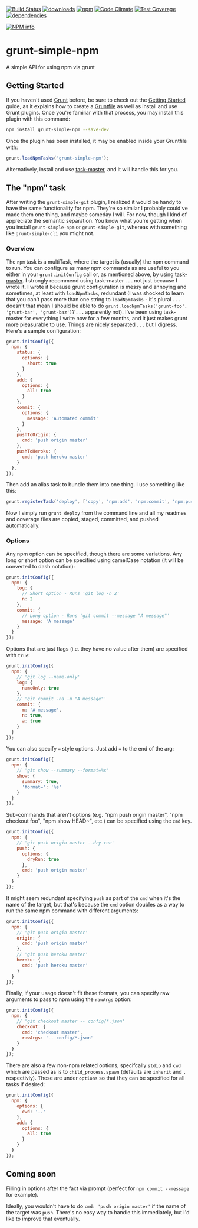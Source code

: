 [![Build Status](https://travis-ci.org/tandrewnichols/grunt-simple-npm.png)](https://travis-ci.org/tandrewnichols/grunt-simple-npm) [![downloads](http://img.shields.io/npm/dm/grunt-simple-npm.svg)](https://npmjs.org/package/grunt-simple-npm) [![npm](http://img.shields.io/npm/v/grunt-simple-npm.svg)](https://npmjs.org/package/grunt-simple-npm) [![Code Climate](https://codeclimate.com/github/tandrewnichols/grunt-simple-npm/badges/gpa.svg)](https://codeclimate.com/github/tandrewnichols/grunt-simple-npm) [![Test Coverage](https://codeclimate.com/github/tandrewnichols/grunt-simple-npm/badges/coverage.svg)](https://codeclimate.com/github/tandrewnichols/grunt-simple-npm) [![dependencies](https://david-dm.org/tandrewnichols/grunt-simple-npm.png)](https://david-dm.org/tandrewnichols/grunt-simple-npm)

[![NPM info](https://nodei.co/npm/grunt-simple-npm.png?downloads=true)](https://nodei.co/npm/grunt-simple-npm.png?downloads=true)

# grunt-simple-npm

A simple API for using npm via grunt

## Getting Started

If you haven't used [Grunt](http://gruntjs.com/) before, be sure to check out the [Getting Started](http://gruntjs.com/getting-started) guide, as it explains how to create a [Gruntfile](http://gruntjs.com/sample-gruntfile) as well as install and use Grunt plugins. Once you're familiar with that process, you may install this plugin with this command:

```bash
npm install grunt-simple-npm --save-dev
```

Once the plugin has been installed, it may be enabled inside your Gruntfile with:

```javascript
grunt.loadNpmTasks('grunt-simple-npm');
```

Alternatively, install and use [task-master](https://github.com/tandrewnichols/task-master), and it will handle this for you.

## The "npm" task

After writing the `grunt-simple-git` plugin, I realized it would be handy to have the same functionality for npm. They're so similar I probably could've made them one thing, and maybe someday I will. For now, though I kind of appreciate the semantic separation. You know what you're getting when you install `grunt-simple-npm` or `grunt-simple-git`, whereas with something like `grunt-simple-cli` you might not.

### Overview

The `npm` task is a multiTask, where the target is (usually) the npm command to run. You can configure as many npm commands as are useful to you either in your `grunt.initConfig` call or, as mentioned above, by using [task-master](https://github.com/tandrewnichols/task-master). I strongly recommend using task-master . . . not just because I wrote it. I wrote it because grunt configuration is messy and annoying and sometimes, at least with `loadNpmTasks`, redundant (I was shocked to learn that you can't pass more than one string to `loadNpmTasks` - it's plural . . . doesn't that mean I should be able to do `grunt.loadNpmTasks('grunt-foo', 'grunt-bar', 'grunt-baz')`? . . . apparently not). I've been using task-master for everything I write now for a few months, and it just makes grunt more pleasurable to use. Things are nicely separated . . . but I digress. Here's a sample configuration:

```javascript
grunt.initConfig({
  npm: {
    status: {
      options: {
        short: true
      }
    },
    add: {
      options: {
        all: true
      }
    },
    commit: {
      options: {
        message: 'Automated commit'
      }
    },
    pushToOrigin: {
      cmd: 'push origin master'
    },
    pushToHeroku: {
      cmd: 'push heroku master'
    }
  },
});
```

Then add an alias task to bundle them into one thing. I use something like this:

```javascript
grunt.registerTask('deploy', ['copy', 'npm:add', 'npm:commit', 'npm:pushToOrigin', 'npm:pushToHeroku']);
```

Now I simply run `grunt deploy` from the command line and all my readmes and coverage files are copied, staged, committed, and pushed automatically.

### Options

Any npm option can be specified, though there are some variations. Any long or short option can be specified using camelCase notation (it will be converted to dash notation):

```javascript
grunt.initConfig({
  npm: {
    log: {
      // Short option - Runs 'git log -n 2'
      n: 2
    },
    commit: {
      // Long option - Runs 'git commit --message "A message"'
      message: 'A message'
    }
  }
});
```

Options that are just flags (i.e. they have no value after them) are specified with `true`:

```javascript
grunt.initConfig({
  npm: {
    // 'git log --name-only'
    log: {
      nameOnly: true
    },
    // 'git commit -na -m "A message"'
    commit: {
      m: 'A message',
      n: true,
      a: true
    }
  }
});
```

You can also specify `=` style options. Just add `=` to the end of the arg:

```javascript
grunt.initConfig({
  npm: {
    // 'git show --summary --format=%s'
    show: {
      summary: true,
      'format=': '%s'
    }
  }
});
```

Sub-commands that aren't options (e.g. "npm push origin master", "npm checkout foo", "npm show HEAD~", etc.) can be specified using the `cmd` key.

```javascript
grunt.initConfig({
  npm: {
    // 'git push origin master --dry-run'
    push: {
      options: {
        dryRun: true
      },
      cmd: 'push origin master'
    }
  }
});
```

It might seem redundant specifying `push` as part of the `cmd` when it's the name of the target, but that's because the `cmd` option doubles as a way to run the same npm command with different arguments:

```javascript
grunt.initConfig({
  npm: {
    // 'git push origin master'
    origin: {
      cmd: 'push origin master'
    },
    // 'git push heroku master'
    heroku: {
      cmd: 'push heroku master'
    }
  }
});
```

Finally, if your usage doesn't fit these formats, you can specify raw arguments to pass to npm using the `rawArgs` option:

```javascript
grunt.initConfig({
  npm: {
    // 'git checkout master -- config/*.json'
    checkout: {
      cmd: 'checkout master',
      rawArgs: '-- config/*.json'
    }
  }
});
```

There are also a few non-npm related options, specifcally `stdio` and `cwd` which are passed as is to `child_process.spawn` (defaults are `inherit` and `.` respectivly). These are under `options` so that they can be specified for all tasks if desired:

```javascript
grunt.initConfig({
  npm: {
    options: {
      cwd: '..'
    },
    add: {
      options: {
        all: true
      }
    }
  }
});
```

## Coming soon

Filling in options after the fact via prompt (perfect for `npm commit --message` for example).

Ideally, you wouldn't have to do `cmd: 'push origin master'` if the name of the target was `push`. There's no easy way to handle this immediately, but I'd like to improve that eventually.
